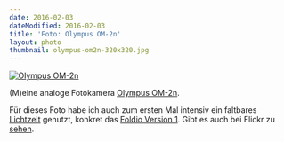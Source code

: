 ```yaml
---
date: 2016-02-03
dateModified: 2016-02-03
title: 'Foto: Olympus OM-2n'
layout: photo
thumbnail: olympus-om2n-320x320.jpg
---
```


[![Olympus OM-2n]({{site.baseUrl}}/img/olympus-om2n-1280x960.jpg "Olympus OM-2n")]({{site.baseUrl}}/img/olympus-om2n-1280x960.jpg "Direktlink")

(M)eine analoge Fotokamera [Olympus OM-2n][link1].

Für dieses Foto habe ich auch zum ersten Mal intensiv ein faltbares [Lichtzelt][link2] genutzt, konkret das [Foldio Version 1][link2]. Gibt es auch bei Flickr zu [sehen][link4].

[link1]: https://de.wikipedia.org/wiki/Olympus_OM-2#Olympus_OM-2n
[link2]: https://de.wikipedia.org/wiki/Lichtzelt
[link3]: http://orangemonkie.com/foldio1/
[link4]: https://flic.kr/p/DFmHvw